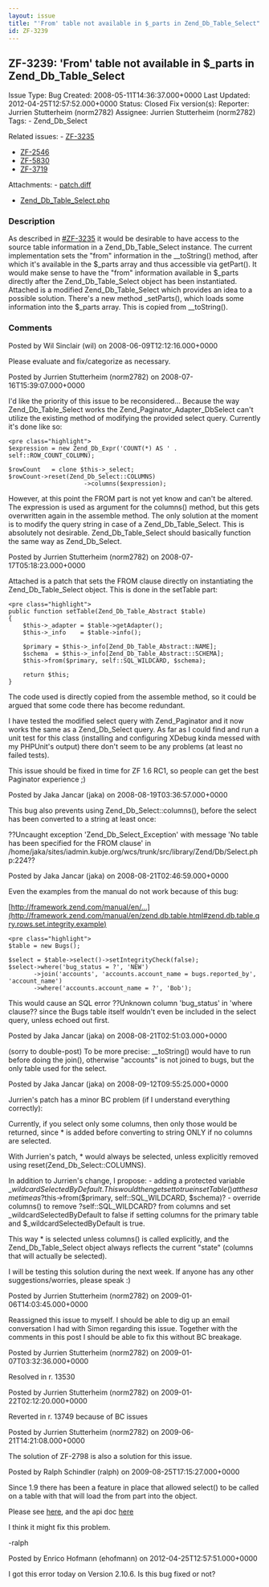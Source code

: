 ```yaml
---
layout: issue
title: "'From' table not available in $_parts in Zend_Db_Table_Select"
id: ZF-3239
---
```


ZF-3239: 'From' table not available in $\_parts in Zend\_Db\_Table\_Select
--------------------------------------------------------------------------

 Issue Type: Bug Created: 2008-05-11T14:36:37.000+0000 Last Updated: 2012-04-25T12:57:52.000+0000 Status: Closed Fix version(s): 
 Reporter:  Jurrien Stutterheim (norm2782)  Assignee:  Jurrien Stutterheim (norm2782)  Tags: - Zend\_Db\_Select
 
 Related issues: - [ZF-3235](/issues/browse/ZF-3235)
- [ZF-2546](/issues/browse/ZF-2546)
- [ZF-5830](/issues/browse/ZF-5830)
- [ZF-3719](/issues/browse/ZF-3719)
 
 Attachments: - [patch.diff](/issues/secure/attachment/11394/patch.diff)
- [Zend\_Db\_Table\_Select.php](/issues/secure/attachment/11289/Zend_Db_Table_Select.php)
 
### Description

As described in [\#ZF-3235](http://framework.zend.com/issues/browse/ZF-3235) it would be desirable to have access to the source table information in a Zend\_Db\_Table\_Select instance. The current implementation sets the "from" information in the \_\_toString() method, after which it's available in the $\_parts array and thus accessible via getPart(). It would make sense to have the "from" information available in $\_parts directly after the Zend\_Db\_Table\_Select object has been instantiated. Attached is a modified Zend\_Db\_Table\_Select which provides an idea to a possible solution. There's a new method \_setParts(), which loads some information into the $\_parts array. This is copied from \_\_toString().

 

 

### Comments

Posted by Wil Sinclair (wil) on 2008-06-09T12:12:16.000+0000

Please evaluate and fix/categorize as necessary.

 

 

Posted by Jurrien Stutterheim (norm2782) on 2008-07-16T15:39:07.000+0000

I'd like the priority of this issue to be reconsidered... Because the way Zend\_Db\_Table\_Select works the Zend\_Paginator\_Adapter\_DbSelect can't utilize the existing method of modifying the provided select query. Currently it's done like so:

 
    <pre class="highlight">
    $expression = new Zend_Db_Expr('COUNT(*) AS ' . self::ROW_COUNT_COLUMN);
    
    $rowCount   = clone $this->_select;
    $rowCount->reset(Zend_Db_Select::COLUMNS)
                         ->columns($expression);


However, at this point the FROM part is not yet know and can't be altered. The expression is used as argument for the columns() method, but this gets overwritten again in the assemble method. The only solution at the moment is to modify the query string in case of a Zend\_Db\_Table\_Select. This is absolutely not desirable. Zend\_Db\_Table\_Select should basically function the same way as Zend\_Db\_Select.

 

 

Posted by Jurrien Stutterheim (norm2782) on 2008-07-17T05:18:23.000+0000

Attached is a patch that sets the FROM clause directly on instantiating the Zend\_Db\_Table\_Select object. This is done in the setTable part:

 
    <pre class="highlight">
    public function setTable(Zend_Db_Table_Abstract $table)
    {
        $this->_adapter = $table->getAdapter();
        $this->_info    = $table->info();
        
        $primary = $this->_info[Zend_Db_Table_Abstract::NAME];
        $schema  = $this->_info[Zend_Db_Table_Abstract::SCHEMA];
        $this->from($primary, self::SQL_WILDCARD, $schema);
        
        return $this;
    }


The code used is directly copied from the assemble method, so it could be argued that some code there has become redundant.

I have tested the modified select query with Zend\_Paginator and it now works the same as a Zend\_Db\_Select query. As far as I could find and run a unit test for this class (installing and configuring XDebug kinda messed with my PHPUnit's output) there don't seem to be any problems (at least no failed tests).

This issue should be fixed in time for ZF 1.6 RC1, so people can get the best Paginator experience ;)

 

 

Posted by Jaka Jancar (jaka) on 2008-08-19T03:36:57.000+0000

This bug also prevents using Zend\_Db\_Select::columns(), before the select has been converted to a string at least once:

??Uncaught exception 'Zend\_Db\_Select\_Exception' with message 'No table has been specified for the FROM clause' in /home/jaka/sites/iadmin.kubje.org/wcs/trunk/src/library/Zend/Db/Select.php:224??

 

 

Posted by Jaka Jancar (jaka) on 2008-08-21T02:46:59.000+0000

Even the examples from the manual do not work because of this bug:

[http://framework.zend.com/manual/en/…](http://framework.zend.com/manual/en/zend.db.table.html#zend.db.table.qry.rows.set.integrity.example)

 
    <pre class="highlight">
    $table = new Bugs();
    
    $select = $table->select()->setIntegrityCheck(false);
    $select->where('bug_status = ?', 'NEW')
           ->join('accounts', 'accounts.account_name = bugs.reported_by', 'account_name')
           ->where('accounts.account_name = ?', 'Bob');


This would cause an SQL error ??Unknown column 'bug\_status' in 'where clause?? since the Bugs table itself wouldn't even be included in the select query, unless echoed out first.

 

 

Posted by Jaka Jancar (jaka) on 2008-08-21T02:51:03.000+0000

(sorry to double-post) To be more precise: \_\_toString() would have to run before doing the join(), otherwise "accounts" is not joined to bugs, but the only table used for the select.

 

 

Posted by Jaka Jancar (jaka) on 2008-09-12T09:55:25.000+0000

Jurrien's patch has a minor BC problem (if I understand everything correctly):

Currently, if you select only some columns, then only those would be returned, since \* is added before converting to string ONLY if no columns are selected.

With Jurrien's patch, \* would always be selected, unless explicitly removed using reset(Zend\_Db\_Select::COLUMNS).

In addition to Jurrien's change, I propose: - adding a protected variable $\_wildcardSelectedByDefault. This would then get set to true in setTable() at the same time as ?$this->from($primary, self::SQL\_WILDCARD, $schema)? - override columns() to remove ?self::SQL\_WILDCARD? from columns and set \_wildcardSelectedByDefault to false if setting columns for the primary table and $\_wildcardSelectedByDefault is true.

This way \* is selected unless columns() is called explicitly, and the Zend\_Db\_Table\_Select object always reflects the current "state" (columns that will actually be selected).

I will be testing this solution during the next week. If anyone has any other suggestions/worries, please speak :)

 

 

Posted by Jurrien Stutterheim (norm2782) on 2009-01-06T14:03:45.000+0000

Reassigned this issue to myself. I should be able to dig up an email conversation I had with Simon regarding this issue. Together with the comments in this post I should be able to fix this without BC breakage.

 

 

Posted by Jurrien Stutterheim (norm2782) on 2009-01-07T03:32:36.000+0000

Resolved in r. 13530

 

 

Posted by Jurrien Stutterheim (norm2782) on 2009-01-22T02:12:20.000+0000

Reverted in r. 13749 because of BC issues

 

 

Posted by Jurrien Stutterheim (norm2782) on 2009-06-21T14:21:08.000+0000

The solution of ZF-2798 is also a solution for this issue.

 

 

Posted by Ralph Schindler (ralph) on 2009-08-25T17:15:27.000+0000

Since 1.9 there has been a feature in place that allowed select() to be called on a table with that will load the from part into the object.

Please see [here](http://framework.zend.com/manual/en/zend.db.table.html#zend.db.table.qry.rows.set.refine.example), and the api doc [here](http://framework.zend.com/apidoc/core/Zend_Db/Table/Zend_Db_Table_Abstract.html#methodselect)

I think it might fix this problem.

-ralph

 

 

Posted by Enrico Hofmann (ehofmann) on 2012-04-25T12:57:51.000+0000

I got this error today on Version 2.10.6. Is this bug fixed or not?

 

 